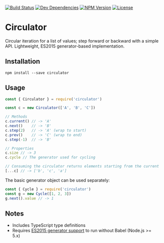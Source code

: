 [![Build Status][build-status-image]][build-status-url]
[![Dev Dependencies][dependency-status-image]][dependency-status-url]
[![NPM Version][npm-version-image]][package-url]
[![License][license-image]][license-url]

# Circulator

Circular iteration for a list of values; step forward or backward with a simple API. Lightweight, ES2015 generator-based implementation.

## Installation

`npm install --save circulator`

## Usage

```js
const { Circulator } = require('circulator')

const c = new Circulator(['A', 'B', 'C'])

// Methods
c.current() // -> 'A'
c.next()    // -> 'B'
c.step(2)   // -> 'A' (wrap to start)
c.prev()    // -> 'C' (wrap to end)
c.step(-1)  // -> 'B'

// Properties
c.size // -> 3
c.cycle // The generator used for cycling

// Consuming the circulator returns elements starting from the current (last returned) position
[...c] // -> ['b', 'c', 'a']
```

The basic generator object can be used separately:
```js
const { Cycle } = require('circulator')
const g = new Cycle([1, 2, 3])
g.next().value // -> 1
```

## Notes

 * Includes TypeScript type definitions
 * Requires [ES2015 generator support][kagax-es6-generators] to run without Babel (Node.js >= 5.x)

[license-url]: LICENSE
[license-image]: http://img.shields.io/npm/l/circulator.svg
[package-url]: https://npmjs.com/package/circulator
[npm-badge-png]: https://nodei.co/npm/circulator.png
[npm-version-image]: https://img.shields.io/npm/v/circulator.svg
[kagax-es6-generators]: https://kangax.github.io/compat-table/es6/#test-generators
[build-status-url]: https://travis-ci.org/slikts/circulator
[build-status-image]: https://travis-ci.org/slikts/circulator.svg?branch=master
[dependency-status-url]: https://david-dm.org/slikts/circulator#info=devDependencies
[dependency-status-image]: https://david-dm.org/slikts/circulator/dev-status.svg
